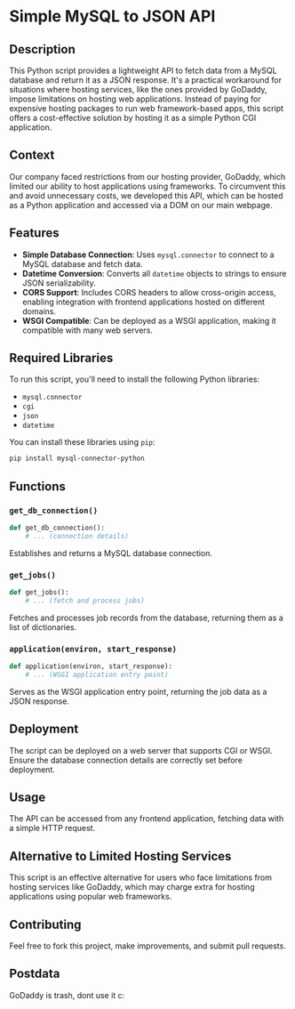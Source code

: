 
# Simple MySQL to JSON API

## Description

This Python script provides a lightweight API to fetch data from a MySQL database and return it as a JSON response. It's a practical workaround for situations where hosting services, like the ones provided by GoDaddy, impose limitations on hosting web applications. Instead of paying for expensive hosting packages to run web framework-based apps, this script offers a cost-effective solution by hosting it as a simple Python CGI application.

## Context

Our company faced restrictions from our hosting provider, GoDaddy, which limited our ability to host applications using frameworks. To circumvent this and avoid unnecessary costs, we developed this API, which can be hosted as a Python application and accessed via a DOM on our main webpage.

## Features

- **Simple Database Connection**: Uses `mysql.connector` to connect to a MySQL database and fetch data.
- **Datetime Conversion**: Converts all `datetime` objects to strings to ensure JSON serializability.
- **CORS Support**: Includes CORS headers to allow cross-origin access, enabling integration with frontend applications hosted on different domains.
- **WSGI Compatible**: Can be deployed as a WSGI application, making it compatible with many web servers.

## Required Libraries

To run this script, you'll need to install the following Python libraries:
- `mysql.connector`
- `cgi`
- `json`
- `datetime`

You can install these libraries using `pip`:

```bash
pip install mysql-connector-python
```

## Functions

### `get_db_connection()`
```python
def get_db_connection():
    # ... (connection details)
```
Establishes and returns a MySQL database connection.

### `get_jobs()`
```python
def get_jobs():
    # ... (fetch and process jobs)
```
Fetches and processes job records from the database, returning them as a list of dictionaries.

### `application(environ, start_response)`
```python
def application(environ, start_response):
    # ... (WSGI application entry point)
```
Serves as the WSGI application entry point, returning the job data as a JSON response.

## Deployment

The script can be deployed on a web server that supports CGI or WSGI. Ensure the database connection details are correctly set before deployment.

## Usage

The API can be accessed from any frontend application, fetching data with a simple HTTP request.

## Alternative to Limited Hosting Services

This script is an effective alternative for users who face limitations from hosting services like GoDaddy, which may charge extra for hosting applications using popular web frameworks.

## Contributing

Feel free to fork this project, make improvements, and submit pull requests.

## Postdata 
GoDaddy is trash, dont use it c:
